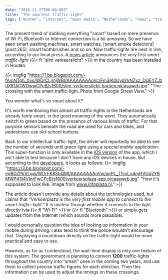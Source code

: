 ```yaml
---
date: "2016-11-27T00:00:00Z"
title: "The smartest traffic-light"
tags: ["Houten", "Internet", "mass media", "Netherlands", "news", "traffic-lights", "transport"]
---
```


The present trend of dubbing everything "smart" based on mere presence of Wi-Fi, Bluetooth or Internet connection is a bit annoying. So we have seen smart washing machines, smart watches, [smart smoke detectors][post:265], smart toothbrushes and so on. Now traffic-lights are next in line, according to our local press. A [news article](http://www.trefpunthouten.nl/nieuws/algemeen/46927/een-slim-stoplicht-voor-de-staart) announces the very first *smart traffic-light* ({{< fl "slim verkeerslicht" >}}) in the country has been installed in Houten.

<!--more-->

{{< imgfig "https://1.bp.blogspot.com/-fAmNTgh_Xvs/WDrCLjmjWBI/AAAAAAAAoVc/Fm3jK0UypYkNZxz_DOEYZJzdX81ACWOwwCPcB/s1600/slim-verkeerslicht-houten.picasaweb.jpg" "The crossing with the smart traffic-light. Photo from Google Street View." >}}

You wonder what's so smart about it?

It's worth mentioning that almost all traffic-lights in the Netherlands are already fairly smart, in the good meaning of the word. They automatically switch to green based on the presence of various kinds of traffic. For that purpose sensors beneath the road are used for cars and bikes, and pedestrians use old-school buttons.

Back to our intellectual traffic-light, the driver will reportedly be able to see the number of seconds until green light using a *special mobile application*. This super-function is only available in the [iOS version](https://itunes.apple.com/nl/app/verkeerplaza-verkeersinformatie/id510339308) of the app, which I ain't able to test because I don't have any iOS devices in house. But according to the [developers](http://www.infoplaza.nl/archives/2420/), it looks as follows:
{{< imgfig "https://3.bp.blogspot.com/-egBDZPkVLgw/WDrFK8SbQMI/AAAAAAAAoVw/aePL_T1cvLo4mHVUq2YBMWP43l4VInrFwCPcB/s1600/verkeersplaza-app.picasaweb.jpg" "How it's supposed to look like. Image from www.infoplaza.nl." >}}

The article doesn't provide any details about the technologies used, but claims that *"Verkeerplaza is the very first mobile app to connect to the smart traffic-light."* It is unclear though whether it connects to the light directly (via {{< fl "Wi-Fi" >}} or {{< fl "Bluetooth" >}}) or simply gets updates from the Internet (which sounds more plausible).

I would personally question the idea of looking up information in your mobile during driving. I also tend to think the police wouldn't encourage that. Displaying a countdown directly on the traffic-light would be more practical and easy to use.

However, as far as I understood, the wait-time display is only one feature of this system. The government is planning to convert **1200** traffic-lights throughout the country into "smart" ones in the coming two years, and use them to collect precise traffic figures for each direction. Then this information can be used to adjust the timings on these crossings.
